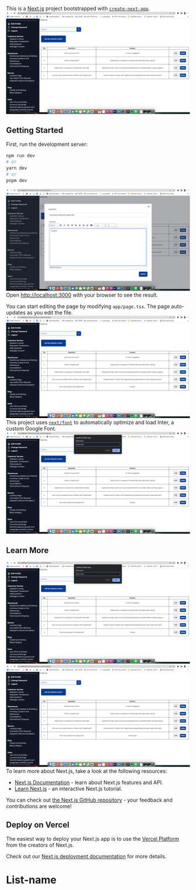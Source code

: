 This is a [Next.js](https://nextjs.org/) project bootstrapped with [`create-next-app`](https://github.com/vercel/next.js/tree/canary/packages/create-next-app).
![code](https://github.com/fredoananda/List-name/blob/main/Screenshot%202023-07-13%20at%2011.40.59.png)
## Getting Started

First, run the development server:

```bash
npm run dev
# or
yarn dev
# or
pnpm dev
```
![code](https://github.com/fredoananda/List-name/blob/main/Screenshot%202023-07-13%20at%2011.41.50.png)
Open [http://localhost:3000](http://localhost:3000) with your browser to see the result.

You can start editing the page by modifying `app/page.tsx`. The page auto-updates as you edit the file.
![code](https://github.com/fredoananda/List-name/blob/main/Screenshot%202023-07-13%20at%2011.41.59.png)
This project uses [`next/font`](https://nextjs.org/docs/basic-features/font-optimization) to automatically optimize and load Inter, a custom Google Font.
![code](https://github.com/fredoananda/List-name/blob/main/Screenshot%202023-07-13%20at%2011.43.51.png)
## Learn More
![code](https://github.com/fredoananda/List-name/blob/main/Screenshot%202023-07-13%20at%2011.43.51.png)
![code](https://github.com/fredoananda/List-name/blob/main/Screenshot%202023-07-13%20at%2011.44.00.png)
To learn more about Next.js, take a look at the following resources:

- [Next.js Documentation](https://nextjs.org/docs) - learn about Next.js features and API.
- [Learn Next.js](https://nextjs.org/learn) - an interactive Next.js tutorial.

You can check out [the Next.js GitHub repository](https://github.com/vercel/next.js/) - your feedback and contributions are welcome!

## Deploy on Vercel

The easiest way to deploy your Next.js app is to use the [Vercel Platform](https://vercel.com/new?utm_medium=default-template&filter=next.js&utm_source=create-next-app&utm_campaign=create-next-app-readme) from the creators of Next.js.

Check out our [Next.js deployment documentation](https://nextjs.org/docs/deployment) for more details.
# List-name
